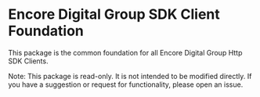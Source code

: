# Encore Digital Group SDK Client Foundation

This package is the common foundation for all Encore Digital Group Http SDK Clients.

Note: This package is read-only. It is not intended to be modified directly. If you have a suggestion or request for functionality, please open an issue.
